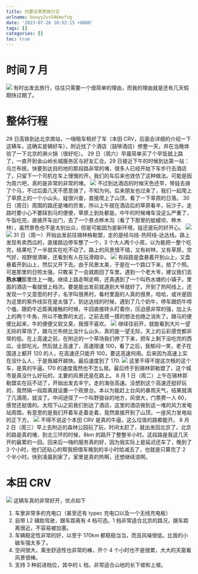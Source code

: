 ```yaml
---
title: 内蒙古草原旅行记
urlname: booyy2vv586mvfvg
date: '2023-07-26 10:52:15 +0800'
tags: []
categories: []
toc: true
---
```


# 时间 7 月

![](/images/yuque/Fmq5GbZ7l1X3Qm57wRnhHlTbD-my.png)
有时出发去旅行，往往只需要一个很简单的理由，而我的理由就是还有几天假期快过期了。

# 整体行程

28 日高铁到达北京南站，一嗨租车租好了车（本田 CRV，后面会详细的介绍一下这辆车，这确实是辆好车），附近找了个酒店（喆啡酒店）修整一天，并在当晚体验了一下北京的涮火锅（很好吃）。
29 日（周六）早晨简单买了个早饭就上路了，一直开到金山岭长城服务区与好友汇合。29 日接近下午的时候到达第一站：乌兰布统，快要到达目的地的那段路非常的堵，很多人已经开始下车步行去酒店了，只留下一个司机在车上慢慢的开。我们的车后来也效仿了这种做法。可能是因为周六吧，真的是非常的非常的堵。
![](/images/yuque/FuMBUST3_dWSn_-P4KLJkD9QA5lP.jpeg)
不过到达酒店的时候天色还早，带娃去骑了个马，不过后面几天不愿意骑了，不知为何。后来朋友也过来了，我们一起爬上了草原上的一个小山头，娃很兴奋，直接爬上了山顶，看了一下草原的日落。
30 日（周日）周围的路还是堵的厉害，所以上午就在酒店后的草原看羊，玩沙子。走路时要小心不要踩到马的便便，草原上到处都是。中午的时候堵车没这么严重了，午饭吃完，直接开车出门，去了一个景点桦木沟（看了下那里的蛤蟆坝、桦木林），虽然景色也不是太别出众，但是可能因为是新环境，娃还是玩的好开心。
![](/images/yuque/FjrbEMM5OvaAUcYqQrfAGzXKaw2H.jpeg)
![](/images/yuque/FjKSMihNGaFGu2dhVNo7YtXITJfM.jpeg)
31 日（周一）开始出发前往锡林格勒盟，走的是经乌线-热阿线-达达线。路上发现有卖西瓜的，直接路边停车整了一个，3 个大人两个小孩，以为能把一整个吃完，结果吃了一半就实在吃不动了。路上的风景很不错，又有树林，又有草原，空气好，视野很清晰，还看到有人在玩滑翔伞。
![](/images/yuque/Fogj6vh2llyH8Mi_2ytKdiwytcOz.jpeg)
有段路是盘悬着开到山上，又盘悬着开到山上，然后又开下去。由于风景太美，于是在一个路口下来，拍了个照。可是那里的日照太强，只敢呆了一会就跑回了车里。遇到一个老大爷，建议我们去**热水塘**那里住上一晚。继续上路走啊走啊，还真遇到了一个叫热水塘的小镇子。里面的酒店一看就很上档次。要是能出发前就遇到大爷就好了。开到了热阿线上，还发现一个又意思的村子，名字叫很黑村，看村里面的人真的很黑，哈哈，或许是因为这里的紫外线实在是太强了。到达达线的时候，遇到了几个奶牛，停车跟奶牛唠个嗑，跟奶牛近距离接触的时候，牛回直接转头盯着你，压迫感非常的强，加上头上的两个牛角，所以不敢靠的太近，之前去摸一摸的想法也随之消失了。跟马的便便比起来，牛的便便又软又臭，我很不喜欢。
![](/images/yuque/FsTIDrqzbfPvY56BtScYNQD-houE.png)
继续往前开，就能看到大片一望无际的草场了，跟乌兰布统比没什么山头，真的是一望无际，天上的云彩感觉都非常的低。在上高速之前，在附近的一个草场我们停了下来，把车上剩下没吃完的西瓜，全部吃光。然后就上高速了，高速限速 100，看了之后，我郁闷一笑，老子在国道上都开 120 的人，在高速还只能开 100，要这高速何用。后来因为高速上实在没什么人，于是我越开越快。最后速度到了 170.
![](/images/yuque/FmK2BARInj-U4L_MbUmA3dbtdh5w.jpeg)
这里不得不提这次租的这个车，是真的牛逼。170 的速度竟然也不怎么晃。最后终于到锡林郭勒盟了，这个城市是真没什么好玩的，主要的风景还是在路上。
8 月 1 日（周二）上午在锡林郭勒盟实在玩不动了，开始出发去丰宁。走的海张高速。没想到这个高速还挺好玩的，竟然隔一段距离就设置一个观景台。本以为能赶上台风的暴雨天气，结果就滴了几滴雨，就没了。中间途径了一个叫野狼谷的地方，风很大，门票费一人 60，感觉还挺值的。太阳下山之前我们到达了酒店，这里的酒店做到这一堆的风力发电站周围，有意思的是我们开着车走着走着，竟然直接开到了山顶，一座风力发电站的正下方。
![](/images/yuque/FixL_Lxn1YLRl9hrmfDiRHt4UIs5.png)
不得不说这个本田 CRV 是真的牛逼，这么垃圾的路都能开。
8 月 2 日（周三）早上去附近的森林公园玩了玩，时间太赶了，就出发回北京了，北京的路是真的堵，到北三环的时候，8km 的路开了整整半小时。这段路是我这几天开的最累的一回。回来后一嗨的服务真的好，因为我实际上是延迟还车了，晚到了 3 个小时，他们还贴心的帮我把借车晚到的半小时给减去了，也就是只算完了 2 个半小时。快到凌晨到家了。家里是真的热啊，还想继续浪啊。

# 本田 CRV

![](/images/yuque/FgYc-utwHFIBpp5BOupCaPr4S4TY.jpeg)
这辆车真的非常好开，优点如下

1. 车里非常多的充电口（甚至还有 typec 充电口以及一个无线充电板）
2. 自带 L2 辅助驾驶，跟车距离有 4 档可选。1 档非常适合北京的路况，跟车距离很近，不容易被加塞。
3. 车辆稳定性非常的好，以至于 170km 都稳稳当当，而且风噪很低。比我的小破车强太多了。
4. 空间很大，乘坐舒适性也非常的棒，开个 4 个小时也不是很累，大大的天窗看风景很棒。
5. 支持 3 种前进档位，其中的 L 档，非常适合山地的长下坡和上坡。
